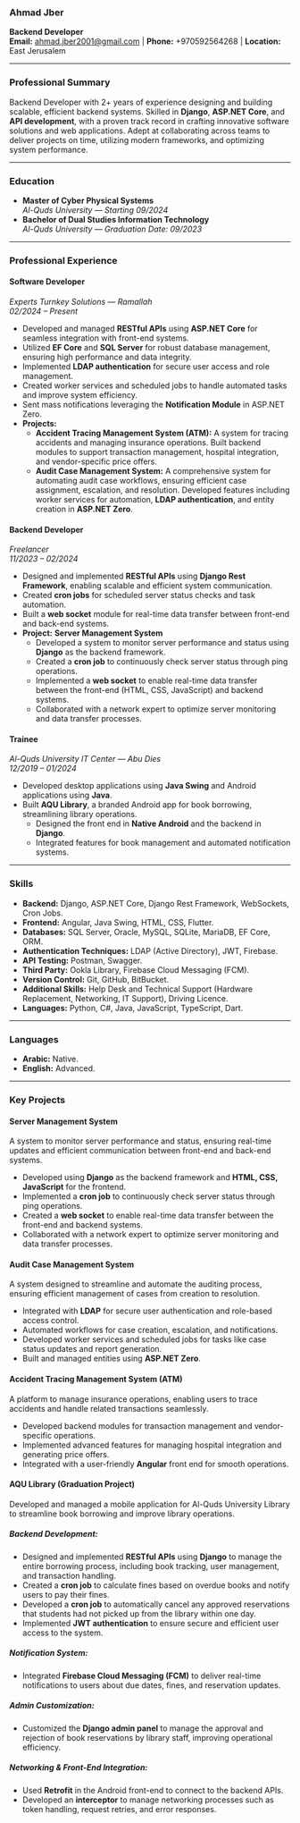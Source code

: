 ### **Ahmad Jber**

**Backend Developer**\
**Email:** [ahmad.jber2001@gmail.com](mailto\:ahmad.jber2001@gmail.com) | **Phone:** +970592564268 | **Location:** East Jerusalem

---

### **Professional Summary**

Backend Developer with 2+ years of experience designing and building scalable, efficient backend systems. Skilled in **Django**, **ASP.NET Core**, and **API development**, with a proven track record in crafting innovative software solutions and web applications. Adept at collaborating across teams to deliver projects on time, utilizing modern frameworks, and optimizing system performance.

---

### **Education**

- **Master of Cyber Physical Systems**\
  *Al-Quds University* — *Starting 09/2024*
- **Bachelor of Dual Studies Information Technology**\
  *Al-Quds University* — *Graduation Date: 09/2023*

---

### **Professional Experience**

#### **Software Developer**

*Experts Turnkey Solutions* — *Ramallah*\
*02/2024 – Present*

- Developed and managed **RESTful APIs** using **ASP.NET Core** for seamless integration with front-end systems.
- Utilized **EF Core** and **SQL Server** for robust database management, ensuring high performance and data integrity.
- Implemented **LDAP authentication** for secure user access and role management.
- Created worker services and scheduled jobs to handle automated tasks and improve system efficiency.
- Sent mass notifications leveraging the **Notification Module** in ASP.NET Zero.
- **Projects:**
  - **Accident Tracing Management System (ATM):** A system for tracing accidents and managing insurance operations. Built backend modules to support transaction management, hospital integration, and vendor-specific price offers.
  - **Audit Case Management System:** A comprehensive system for automating audit case workflows, ensuring efficient case assignment, escalation, and resolution. Developed features including worker services for automation, **LDAP authentication**, and entity creation in **ASP.NET Zero**.

#### **Backend Developer**

*Freelancer*\
*11/2023 – 02/2024*

- Designed and implemented **RESTful APIs** using **Django Rest Framework**, enabling scalable and efficient system communication.
- Created **cron jobs** for scheduled server status checks and task automation.
- Built a **web socket** module for real-time data transfer between front-end and back-end systems.
- **Project:** **Server Management System**
  - Developed a system to monitor server performance and status using **Django** as the backend framework.
  - Created a **cron job** to continuously check server status through ping operations.
  - Implemented a **web socket** to enable real-time data transfer between the front-end (HTML, CSS, JavaScript) and backend systems.
  - Collaborated with a network expert to optimize server monitoring and data transfer processes.

#### **Trainee**

*Al-Quds University IT Center* — *Abu Dies*\
*12/2019 – 01/2024*

- Developed desktop applications using **Java Swing** and Android applications using **Java**.
- Built **AQU Library**, a branded Android app for book borrowing, streamlining library operations.
  - Designed the front end in **Native Android** and the backend in **Django**.
  - Integrated features for book management and automated notification systems.

---

### **Skills**

- **Backend:** Django, ASP.NET Core, Django Rest Framework, WebSockets, Cron Jobs.
- **Frontend:** Angular, Java Swing, HTML, CSS, Flutter.
- **Databases:** SQL Server, Oracle, MySQL, SQLite, MariaDB, EF Core, ORM.
- **Authentication Techniques:** LDAP (Active Directory), JWT, Firebase.
- **API Testing:** Postman, Swagger.
- **Third Party:** Ookla Library, Firebase Cloud Messaging (FCM).
- **Version Control:** Git, GitHub, BitBucket.
- **Additional Skills:** Help Desk and Technical Support (Hardware Replacement, Networking, IT Support), Driving Licence.
- **Languages:** Python, C#, Java, JavaScript, TypeScript, Dart.

---

### **Languages**

- **Arabic:** Native.
- **English:** Advanced.

---

### **Key Projects**

#### **Server Management System**

A system to monitor server performance and status, ensuring real-time updates and efficient communication between front-end and back-end systems.

- Developed using **Django** as the backend framework and **HTML, CSS, JavaScript** for the frontend.
- Implemented a **cron job** to continuously check server status through ping operations.
- Created a **web socket** to enable real-time data transfer between the front-end and backend systems.
- Collaborated with a network expert to optimize server monitoring and data transfer processes.

####

#### **Audit Case Management System**

A system designed to streamline and automate the auditing process, ensuring efficient management of cases from creation to resolution.

- Integrated with **LDAP** for secure user authentication and role-based access control.
- Automated workflows for case creation, escalation, and notifications.
- Developed worker services and scheduled jobs for tasks like case status updates and report generation.
- Built and managed entities using **ASP.NET Zero**.

#### **Accident Tracing Management System (ATM)**

A platform to manage insurance operations, enabling users to trace accidents and handle related transactions seamlessly.

- Developed backend modules for transaction management and vendor-specific operations.
- Implemented advanced features for managing hospital integration and generating price offers.
- Integrated with a user-friendly **Angular** front end for smooth operations.

#### **AQU Library (Graduation Project)**  
Developed and managed a mobile application for Al-Quds University Library to streamline book borrowing and improve library operations.

##### **Backend Development:**
- Designed and implemented **RESTful APIs** using **Django** to manage the entire borrowing process, including book tracking, user management, and transaction handling.
- Created a **cron job** to calculate fines based on overdue books and notify users to pay their fines.
- Developed a **cron job** to automatically cancel any approved reservations that students had not picked up from the library within one day.
- Implemented **JWT authentication** to ensure secure and efficient user access to the system.

##### **Notification System:**
- Integrated **Firebase Cloud Messaging (FCM)** to deliver real-time notifications to users about due dates, fines, and reservation updates.

##### **Admin Customization:**
- Customized the **Django admin panel** to manage the approval and rejection of book reservations by library staff, improving operational efficiency.

##### **Networking & Front-End Integration:**
- Used **Retrofit** in the Android front-end to connect to the backend APIs.
- Developed an **interceptor** to manage networking processes such as token handling, request retries, and error responses.

